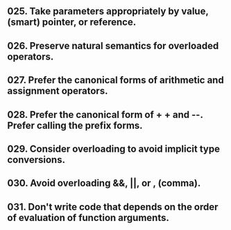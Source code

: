 ## 025. Take parameters appropriately by value, (smart) pointer, or reference.

## 026. Preserve natural semantics for overloaded operators.

## 027. Prefer the canonical forms of arithmetic and assignment operators.

## 028. Prefer the canonical form of + + and --. Prefer calling the prefix forms.

## 029. Consider overloading to avoid implicit type conversions.

## 030. Avoid overloading &&, ||, or , (comma).

## 031. Don't write code that depends on the order of evaluation of function arguments.
